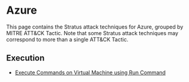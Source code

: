 # Azure

This page contains the Stratus attack techniques for Azure, grouped by MITRE ATT&CK Tactic.
Note that some Stratus attack techniques may correspond to more than a single ATT&CK Tactic.


## Execution

- [Execute Commands on Virtual Machine using Run Command](./azure.execution.vm-run-command.md)

